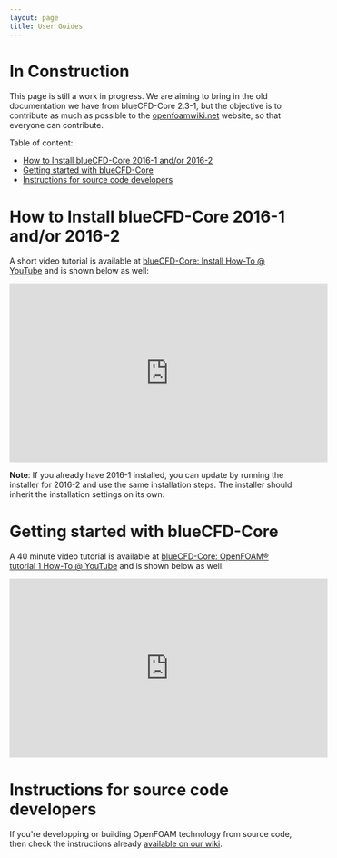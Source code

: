 ```yaml
---
layout: page
title: User Guides
---
```


# In Construction

This page is still a work in progress. We are aiming to bring in the old
documentation we have from blueCFD-Core 2.3-1, but the objective is to contribute
as much as possible to the [openfoamwiki.net](https://openfoamwiki.net) website,
so that everyone can contribute.

Table of content:
* [How to Install blueCFD-Core 2016-1 and/or 2016-2](#how-to-install-bluecfd-core-2016-1-andor-2016-2)
* [Getting started with blueCFD-Core](#getting-started-with-bluecfd-core)
* [Instructions for source code developers](#instructions-for-source-code-developers)


# How to Install blueCFD-Core 2016-1 and/or 2016-2

A short video tutorial is available at [blueCFD-Core: Install How-To @ YouTube](https://www.youtube.com/watch?v=nl7er2t-TnU) and is shown below as well:
<iframe width="560" height="315" src="https://www.youtube.com/embed/nl7er2t-TnU" frameborder="0" allowfullscreen></iframe>

**Note**: If you already have 2016-1 installed, you can update by running the
installer for 2016-2 and use the same installation steps. The installer should
inherit the installation settings on its own.


# Getting started with blueCFD-Core

A 40 minute video tutorial is available at [blueCFD-Core: OpenFOAM® tutorial 1 How-To @ YouTube](https://www.youtube.com/watch?v=1Ti0yU1JdTQ) and is shown below as well:
<iframe width="560" height="315" src="https://www.youtube.com/embed/1Ti0yU1JdTQ" frameborder="0" allowfullscreen></iframe>


# Instructions for source code developers
If you're developping or building OpenFOAM technology from source code, then
check the instructions already [available on our wiki](https://github.com/blueCFD/Core/wiki/).
